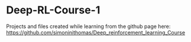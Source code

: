 # Deep-RL-Course-1
Projects and files created while learning from the github page here: https://github.com/simoninithomas/Deep_reinforcement_learning_Course

